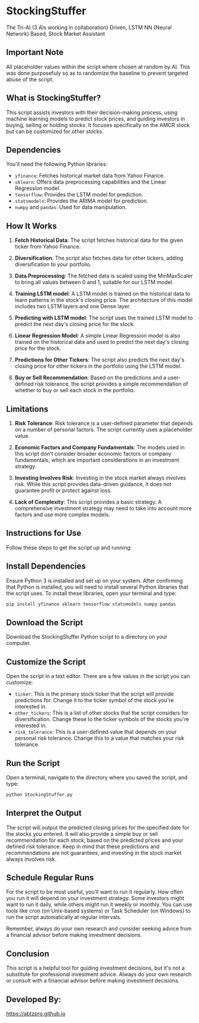 # StockingStuffer
The Tri-AI (3 AIs working in collaboration) Driven, LSTM NN (Neural Network) Based, Stock Market Assistant 

## Important Note
All placeholder values within the script where chosen at random by AI. This was done purposefuly so as to randomize the baseline to prevent targeted abuse of the script. 

## What is StockingStuffer?
This script assists investors with their decision-making process, using machine learning models to predict stock prices, and guiding investors in buying, selling or holding stocks. It focuses specifically on the AMCR stock but can be customized for other stocks.

## Dependencies

You'll need the following Python libraries:

- `yfinance`: Fetches historical market data from Yahoo Finance.
- `sklearn`: Offers data preprocessing capabilities and the Linear Regression model.
- `tensorflow`: Provides the LSTM model for prediction.
- `statsmodels`: Provides the ARIMA model for prediction.
- `numpy` and `pandas`: Used for data manipulation.

## How It Works

1. **Fetch Historical Data**: The script fetches historical data for the given ticker from Yahoo Finance.

2. **Diversification**: The script also fetches data for other tickers, adding diversification to your portfolio.

3. **Data Preprocessing**: The fetched data is scaled using the MinMaxScaler to bring all values between 0 and 1, suitable for our LSTM model.

4. **Training LSTM model**: A LSTM model is trained on the historical data to learn patterns in the stock's closing price. The architecture of this model includes two LSTM layers and one Dense layer.

5. **Predicting with LSTM model**: The script uses the trained LSTM model to predict the next day's closing price for the stock.

6. **Linear Regression Model**: A simple Linear Regression model is also trained on the historical data and used to predict the next day's closing price for the stock.

7. **Predictions for Other Tickers**: The script also predicts the next day's closing price for other tickers in the portfolio using the LSTM model.

8. **Buy or Sell Recommendation**: Based on the predictions and a user-defined risk tolerance, the script provides a simple recommendation of whether to buy or sell each stock in the portfolio.

## Limitations

1. **Risk Tolerance**: Risk tolerance is a user-defined parameter that depends on a number of personal factors. The script currently uses a placeholder value.

2. **Economic Factors and Company Fundamentals**: The models used in this script don't consider broader economic factors or company fundamentals, which are important considerations in an investment strategy.

3. **Investing Involves Risk**: Investing in the stock market always involves risk. While this script provides data-driven guidance, it does not guarantee profit or protect against loss.

4. **Lack of Complexity**: This script provides a basic strategy. A comprehensive investment strategy may need to take into account more factors and use more complex models.

## Instructions for Use

Follow these steps to get the script up and running:

## Install Dependencies

Ensure Python 3 is installed and set up on your system. After confirming that Python is installed, you will need to install several Python libraries that the script uses. To install these libraries, open your terminal and type:

```bash
pip install yfinance sklearn tensorflow statsmodels numpy pandas
```

## Download the Script

Download the StockingStuffer Python script to a directory on your computer. 

## Customize the Script

Open the script in a text editor. There are a few values in the script you can customize:

- `ticker`: This is the primary stock ticker that the script will provide predictions for. Change it to the ticker symbol of the stock you're interested in.
- `other_tickers`: This is a list of other stocks that the script considers for diversification. Change these to the ticker symbols of the stocks you're interested in.
- `risk_tolerance`: This is a user-defined value that depends on your personal risk tolerance. Change this to a value that matches your risk tolerance.

## Run the Script

Open a terminal, navigate to the directory where you saved the script, and type:

```bash
python StockingStuffer.py
```

## Interpret the Output

The script will output the predicted closing prices for the specified date for the stocks you entered. It will also provide a simple buy or sell recommendation for each stock, based on the predicted prices and your defined risk tolerance. Keep in mind that these predictions and recommendations are not guarantees, and investing in the stock market always involves risk.

## Schedule Regular Runs

For the script to be most useful, you'll want to run it regularly. How often you run it will depend on your investment strategy. Some investors might want to run it daily, while others might run it weekly or monthly. You can use tools like cron (on Unix-based systems) or Task Scheduler (on Windows) to run the script automatically at regular intervals. 

Remember, always do your own research and consider seeking advice from a financial advisor before making investment decisions.

## Conclusion

This script is a helpful tool for guiding investment decisions, but it's not a substitute for professional investment advice. Always do your own research or consult with a financial advisor before making investment decisions.

## Developed By: 
https://abtzpro.github.io
